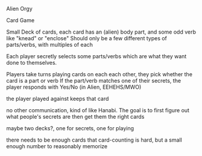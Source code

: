 Alien Orgy

Card Game

Small Deck of cards, each card has an (alien) body part, and some odd verb like "knead" or "enclose"
Should only be a few different types of parts/verbs, with multiples of each

Each player secretly selects some parts/verbs which are what they want done to
themselves.

Players take turns playing cards on each each other, they pick whether the card is a part or verb
If the part/verb matches one of their secrets, the player responds with Yes/No (in Alien, EEHEHS/MWO)

the player played against keeps that card

no other communication, kind of like Hanabi. The goal is to first figure out
what people's secrets are then get them the right cards

maybe two decks?, one for secrets, one for playing

there needs to be enough cards that card-counting is hard, but a small enough
number to reasonably memorize
